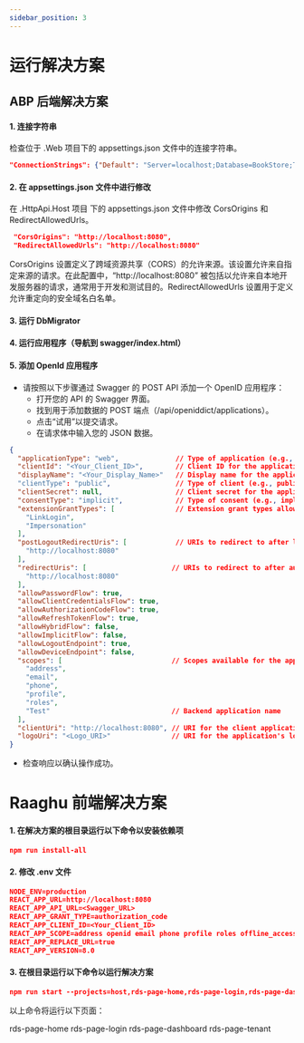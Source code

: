 ```yaml
---
sidebar_position: 3
---
```

# 运行解决方案
## ABP 后端解决方案

#### 1. 连接字符串

检查位于 .Web 项目下的 appsettings.json 文件中的连接字符串。

````json
"ConnectionStrings": {"Default": "Server=localhost;Database=BookStore;Trusted_Connection=True"}
````

#### 2. 在 appsettings.json 文件中进行修改

在 .HttpApi.Host 项目 下的 appsettings.json 文件中修改 CorsOrigins 和 RedirectAllowedUrls。

````json
 "CorsOrigins": "http://localhost:8080",
 "RedirectAllowedUrls": "http://localhost:8080"
````

CorsOrigins 设置定义了跨域资源共享（CORS）的允许来源。该设置允许来自指定来源的请求。在此配置中，“http://localhost:8080” 被包括以允许来自本地开发服务器的请求，通常用于开发和测试目的。RedirectAllowedUrls 设置用于定义允许重定向的安全域名白名单。

#### 3. 运行 DbMigrator
#### 4. 运行应用程序（导航到 swagger/index.html）

#### 5. 添加 OpenId 应用程序
- 请按照以下步骤通过 Swagger 的 POST API 添加一个 OpenID 应用程序：
  - 打开您的 API 的 Swagger 界面。
  - 找到用于添加数据的 POST 端点（/api/openiddict/applications）。
  - 点击“试用”以提交请求。
  - 在请求体中输入您的 JSON 数据。

  
````json
{
  "applicationType": "web",              // Type of application (e.g., web, mobile)
  "clientId": "<Your_Client_ID>",        // Client ID for the application
  "displayName": "<Your_Display_Name>"   // Display name for the application
  "clientType": "public",                // Type of client (e.g., public, confidential)
  "clientSecret": null,                  // Client secret for the application
  "consentType": "implicit",             // Type of consent (e.g., implicit, explicit,external, systematic)
  "extensionGrantTypes": [               // Extension grant types allowed
    "LinkLogin",
    "Impersonation"
  ],
  "postLogoutRedirectUris": [            // URIs to redirect to after logout
    "http://localhost:8080"
  ],
  "redirectUris": [                     // URIs to redirect to after authorization
    "http://localhost:8080"
  ],
  "allowPasswordFlow": true,
  "allowClientCredentialsFlow": true,
  "allowAuthorizationCodeFlow": true,
  "allowRefreshTokenFlow": true,
  "allowHybridFlow": false,
  "allowImplicitFlow": false,
  "allowLogoutEndpoint": true,
  "allowDeviceEndpoint": false,
  "scopes": [                           // Scopes available for the application
    "address",
    "email",
    "phone",
    "profile",
    "roles",
    "Test"                              // Backend application name
  ],
  "clientUri": "http://localhost:8080", // URI for the client application
  "logoUri": "<Logo_URI>"               // URI for the application's logo
}
````

- 检查响应以确认操作成功。

# Raaghu 前端解决方案
#### 1. 在解决方案的根目录运行以下命令以安装依赖项
````json
npm run install-all
````

#### 2. 修改 .env 文件

````json
NODE_ENV=production
REACT_APP_URL=http://localhost:8080
REACT_APP_API_URL=<Swagger_URL>
REACT_APP_GRANT_TYPE=authorization_code
REACT_APP_CLIENT_ID=<Your_Client_ID>
REACT_APP_SCOPE=address openid email phone profile roles offline_access <Backend_Application_Name>
REACT_APP_REPLACE_URL=true
REACT_APP_VERSION=8.0
````

#### 3. 在根目录运行以下命令以运行解决方案

````json
npm run start --projects=host,rds-page-home,rds-page-login,rds-page-dashboard,rds-page-tenant
````

以上命令将运行以下页面：

rds-page-home
rds-page-login
rds-page-dashboard
rds-page-tenant